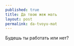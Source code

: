 ```yaml
---
published: true
title: Да твою жеж мать
layout: post
permalink: da-tvoyu-mat
---
```

Будешь ты работать или нет?